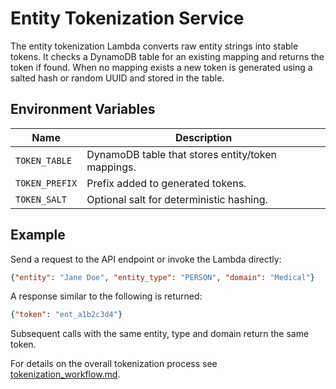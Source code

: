 # Entity Tokenization Service

The entity tokenization Lambda converts raw entity strings into stable tokens. It
checks a DynamoDB table for an existing mapping and returns the token if found.
When no mapping exists a new token is generated using a salted hash or random
UUID and stored in the table.

## Environment Variables

| Name | Description |
| ---- | ----------- |
| `TOKEN_TABLE` | DynamoDB table that stores entity/token mappings. |
| `TOKEN_PREFIX` | Prefix added to generated tokens. |
| `TOKEN_SALT` | Optional salt for deterministic hashing. |

## Example

Send a request to the API endpoint or invoke the Lambda directly:

```json
{"entity": "Jane Doe", "entity_type": "PERSON", "domain": "Medical"}
```

A response similar to the following is returned:

```json
{"token": "ent_a1b2c3d4"}
```

Subsequent calls with the same entity, type and domain return the same token.

For details on the overall tokenization process see [tokenization_workflow.md](tokenization_workflow.md).
